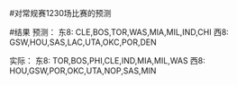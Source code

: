 #对常规赛1230场比赛的预测

#结果
预测：
东8: CLE,BOS,TOR,WAS,MIA,MIL,IND,CHI
西8: GSW,HOU,SAS,LAC,UTA,OKC,POR,DEN

实际：
东8: TOR,BOS,PHI,CLE,IND,MIA,MIL,WAS
西8: HOU,GSW,POR,OKC,UTA,NOP,SAS,MIN

